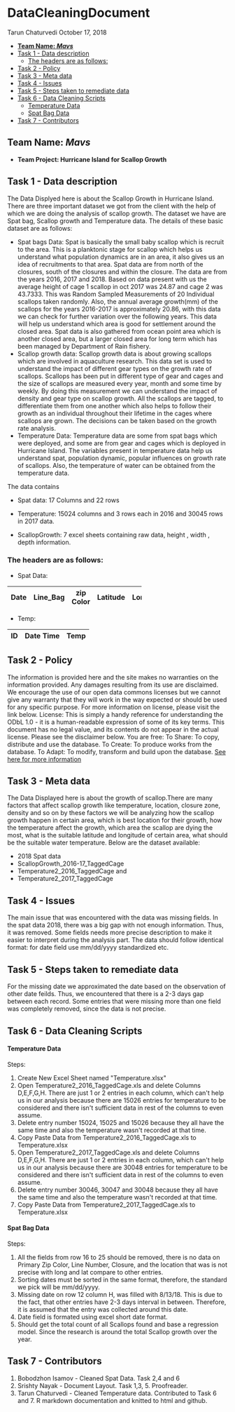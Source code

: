DataCleaningDocument
================
Tarun Chaturvedi
October 17, 2018

-   [**Team Name: *Mavs***](#team-name-mavs)
-   [Task 1 - Data description](#task-1---data-description)
    -   [The headers are as follows:](#the-headers-are-as-follows)
-   [Task 2 - Policy](#task-2---policy)
-   [Task 3 - Meta data](#task-3---meta-data)
-   [Task 4 - Issues](#task-4---issues)
-   [Task 5 - Steps taken to remediate data](#task-5---steps-taken-to-remediate-data)
-   [Task 6 - Data Cleaning Scripts](#task-6---data-cleaning-scripts)
    -   [Temperature Data](#temperature-data)
    -   [Spat Bag Data](#spat-bag-data)
-   [Task 7 - Contributors](#task-7---contributors)

**Team Name: *Mavs***
---------------------

-   **Team Project: Hurricane Island for Scallop Growth**


Task 1 - Data description
-------------------------

The Data Displyed here is about the Scallop Growth in Hurricane Island. There are three important dataset we got from the client with the help of which we are doing the analysis of scallop growth. The dataset we have are Spat bag, Scallop growth and Temperature data. The details of these basic dataset are as follows:

-   Spat bags Data: Spat is basically the small baby scallop which is recruit to the area. This is a planktonic stage for scallop which helps us understand what population dynamics are in an area, it also gives us an idea of recruitments to that area. Spat data are from north of the closures, south of the closures and within the closure. The data are from the years 2016, 2017 and 2018. Based on data present with us the average height of cage 1 scallop in oct 2017 was 24.87 and cage 2 was 43.7333. This was Random Sampled Measurements of 20 Individual scallops taken randomly. Also, the annual average growth(mm) of the scallops for the years 2016-2017 is approximately 20.86, with this data we can check for further variation over the following years. This data will help us understand which area is good for settlement around the closed area. Spat data is also gathered from ocean point area which is another closed area, but a larger closed area for long term which has been managed by Department of Rain fishery.
-   Scallop growth data: Scallop growth data is about growing scallops which are involved in aquaculture research. This data set is used to understand the impact of different gear types on the growth rate of scallops. Scallops has been put in different type of gear and cages and the size of scallops are measured every year, month and some time by weekly. By doing this measurement we can understand the impact of density and gear type on scallop growth. All the scallops are tagged, to differentiate them from one another which also helps to follow their growth as an individual throughout their lifetime in the cages where scallops are grown. The decisions can be taken based on the growth rate analysis.
-   Temperature Data: Temperature data are some from spat bags which were deployed, and some are from gear and cages which is deployed in Hurricane Island. The variables present in temperature data help us understand spat, population dynamic, popular influences on growth rate of scallops. Also, the temperature of water can be obtained from the temperature data.

The data contains

-   Spat data: 17 Columns and 22 rows

-   Temperature: 15024 columns and 3 rows each in 2016 and 30045 rows in 2017 data.

-   ScallopGrowth: 7 excel sheets containing raw data, height , width , depth information.

### The headers are as follows:

-   Spat Data:

<table style="width:61%;">
<colgroup>
<col width="5%" />
<col width="5%" />
<col width="5%" />
<col width="5%" />
<col width="5%" />
<col width="5%" />
<col width="5%" />
<col width="5%" />
<col width="5%" />
<col width="5%" />
<col width="5%" />
</colgroup>
<thead>
<tr class="header">
<th>Date</th>
<th>Line_Bag</th>
<th>zip Color</th>
<th>Latitude</th>
<th>Longitude</th>
<th>Area</th>
<th>Closure</th>
<th>Scallop Size</th>
<th>Size Count</th>
<th>Total Scallop</th>
<th>Count</th>
</tr>
</thead>
<tbody>
</tbody>
</table>

-   Temp:

| ID  | Date Time | Temp |
|-----|-----------|------|

Task 2 - Policy
---------------

The information is provided here and the site makes no warranties on the information provided. Any damages resulting from its use are disclaimed. We encourage the use of our open data commons licenses but we cannot give any warranty that they will work in the way expected or should be used for any specific purpose. For more information on license, please visit the link below.
License: This is simply a handy reference for understanding the ODbL 1.0 - it is a human-readable expression of some of its key terms. This document has no legal value, and its contents do not appear in the actual license. Please see the disclaimer below.
You are free:
To Share: To copy, distribute and use the database.
To Create: To produce works from the database.
To Adapt: To modify, transform and build upon the database.
[See here for more information](http://opendefinition.org/licenses/odc-odbl/)

Task 3 - Meta data
------------------

The Data Displayed here is about the growth of scallop.There are many factors that affect scallop growth like temperature, location, closure zone, density and so on by these factors we will be analyzing how the scallop growth happen in certain area, which is best location for their growth, how the temperature affect the growth, which area the scallop are dying the most, what is the suitable latitude and longitude of certain area, what should be the suitable water temperature. Below are the dataset available:

-   2018 Spat data
-   ScallopGrowth\_2016-17\_TaggedCage
-   Temperature2\_2016\_TaggedCage and
-   Temperature2\_2017\_TaggedCage

Task 4 - Issues
---------------

The main issue that was encountered with the data was missing fields. In the spat data 2018, there was a big gap with not enough information. Thus, it was removed. Some fields needs more precise description to make it easier to interpret during the analysis part. The data should follow identical format: for date field use mm/dd/yyyy standardized etc.

Task 5 - Steps taken to remediate data
--------------------------------------

For the missing date we approximated the date based on the observation of other date feilds. Thus, we encountered that there is a 2-3 days gap between each record. Some entries that were missing more than one field was completely removed, since the data is not precise.

Task 6 - Data Cleaning Scripts
------------------------------

#### Temperature Data

Steps:

1.  Create New Excel Sheet named "Temperature.xlsx"
2.  Open Temperature2\_2016\_TaggedCage.xls and delete Columns D,E,F,G,H. There are just 1 or 2 entries in each column, which can't help us in our analysis because there are 15026 entries for temperature to be considered and there isn't sufficient data in rest of the columns to even assume.
3.  Delete entry number 15024, 15025 and 15026 because they all have the same time and also the temperature wasn't recorded at that time.
4.  Copy Paste Data from Temperature2\_2016\_TaggedCage.xls to Temperature.xlsx
5.  Open Temperature2\_2017\_TaggedCage.xls and delete Columns D,E,F,G,H. There are just 1 or 2 entries in each column, which can't help us in our analysis because there are 30048 entries for temperature to be considered and there isn't sufficient data in rest of the columns to even assume.
6.  Delete entry number 30046, 30047 and 30048 because they all have the same time and also the temperature wasn't recorded at that time.
7.  Copy Paste Data from Temperature2\_2017\_TaggedCage.xls to Temperature.xlsx

#### Spat Bag Data

Steps:

1.  All the fields from row 16 to 25 should be removed, there is no data on Primary Zip Color, Line Number, Closure, and the location that was is not precise with long and lat compare to other entries.
2.  Sorting dates must be sorted in the same format, therefore, the standard we pick will be mm/dd/yyyy.
3.  Missing date on row 12 column H, was filled with 8/13/18. This is due to the fact, that other entries have 2-3 days interval in between. Therefore, it is assumed that the entry was collected around this date.
4.  Date field is formated using excel short date format.
5.  Should get the total count of all Scallops found and base a regression model. Since the research is around the total Scallop growth over the year.

Task 7 - Contributors
---------------------

1.  Bobodzhon Isamov - Cleaned Spat Data. Task 2,4 and 6
2.  Srishty Nayak - Document Layout. Task 1,3, 5. Proofreader.
3.  Tarun Chaturvedi - Cleaned Temperature data. Contributed to Task 6 and 7. R markdown documentation and knitted to html and github.
